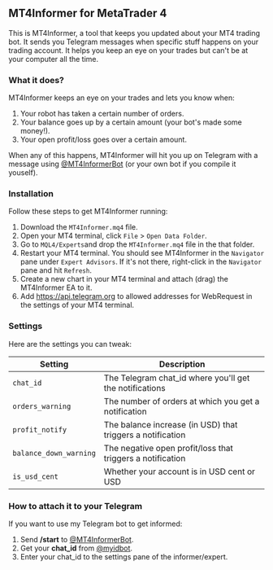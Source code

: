 ## MT4Informer for MetaTrader 4

This is MT4Informer, a tool that keeps you updated about your MT4 trading bot. It sends you Telegram messages when specific stuff happens on your trading account. It helps you keep an eye on your trades but can't be at your computer all the time.

### What it does?

MT4Informer keeps an eye on your trades and lets you know when:

1. Your robot has taken a certain number of orders.
2. Your balance goes up by a certain amount (your bot's made some money!).
3. Your open profit/loss goes over a certain amount.

When any of this happens, MT4Informer will hit you up on Telegram with a message using [@MT4InformerBot](https://t.me/MT4InformerBot) (or your own bot if you compile it youself).


### Installation

Follow these steps to get MT4Informer running:

1. Download the `MT4Informer.mq4` file.
2. Open your MT4 terminal, click `File` > `Open Data Folder`.
3. Go to `MQL4/Experts`and drop the `MT4Informer.mq4` file in the that folder.
5. Restart your MT4 terminal. You should see MT4Informer in the `Navigator` pane under `Expert Advisors`. If it's not there, right-click in the `Navigator` pane and hit `Refresh`.
6. Create a new chart in your MT4 terminal and attach (drag) the MT4Informer EA to it. 
7. Add https://api.telegram.org to allowed addresses for WebRequest in the settings of your MT4 terminal.


### Settings

Here are the settings you can tweak:

| Setting                | Description                                                |
| ---------------------- | ---------------------------------------------------------- |
| `chat_id`              | The Telegram chat_id where you'll get the notifications    |
| `orders_warning`       | The number of orders at which you get a notification       |
| `profit_notify`        | The balance increase (in USD) that triggers a notification |
| `balance_down_warning` | The negative open profit/loss that triggers a notification |
| `is_usd_cent`          | Whether your account is in USD cent or USD                 |


### How to attach it to your Telegram

If you want to use my Telegram bot to get informed:

1. Send **/start** to [@MT4InformerBot](https://t.me/MT4InformerBot).
2. Get your **chat_id** from  [@myidbot](https://t.me/myidbot).
3. Enter your chat_id to the settings pane of the informer/expert.
